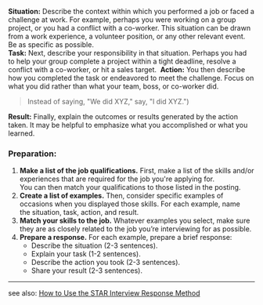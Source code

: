 **Situation:** Describe the context within which you performed a job or faced a challenge at work. For example, perhaps you were working on a group project, or you had a conflict with a co-worker. This situation can be drawn from a work experience, a volunteer position, or any other relevant event. Be as specific as possible.  
**Task:** Next, describe your responsibility in that situation. Perhaps you had to help your group complete a project within a tight deadline, resolve a conflict with a co-worker, or hit a sales target.   **Action:** You then describe how you completed the task or endeavored to meet the challenge. Focus on what you did rather than what your team, boss, or co-worker did.

> Instead of saying, "We did XYZ," say, "I did XYZ.")

**Result:** Finally, explain the outcomes or results generated by the action taken. It may be helpful to emphasize what you accomplished or what you learned.

### Preparation:
1. **Make a list of the job qualifications.** First, make a list of the skills and/or experiences that are required for the job you're applying for. You can then match your qualifications to those listed in the posting.
2. **Create a list of examples.** Then, consider specific examples of occasions when you displayed those skills. For each example, name the situation, task, action, and result.
3. **Match your skills to the job.** Whatever examples you select, make sure they are as closely related to the job you’re interviewing for as possible.
4. **Prepare a response.** For each example, prepare a brief response:
    - Describe the situation (2-3 sentences).
    - Explain your task (1-2 sentences).
    - Describe the action you took (2-3 sentences).
    - Share your result (2-3 sentences).
---
see also: [How to Use the STAR Interview Response Method](https://www.thebalancemoney.com/what-is-the-star-interview-response-technique-2061629 "https://www.thebalancemoney.com/what-is-the-star-interview-response-technique-2061629")